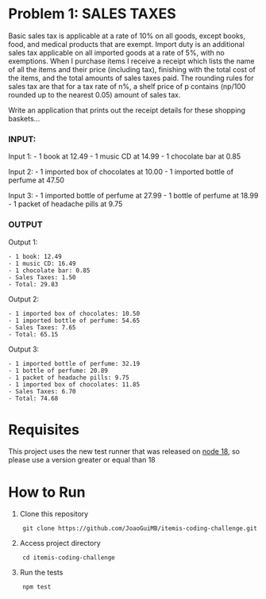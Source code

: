# Problem 1: SALES TAXES

Basic sales tax is applicable at a rate of 10% on all goods, except books, food, and medical
products that are exempt. Import duty is an additional sales tax
applicable on all imported goods at a rate of 5%, with no exemptions. When I purchase items
I receive a receipt which lists the name of all the items and their price (including tax),
finishing with the total cost of the items,
and the total amounts of sales taxes paid. The rounding rules for sales tax are that for a tax
rate of n%, a shelf price of p contains (np/100 rounded up to the nearest 0.05) amount of
sales tax.

Write an application that prints out the receipt details for these shopping baskets...

### INPUT:

Input 1:
    - 1 book at 12.49
    - 1 music CD at 14.99
    - 1 chocolate bar at 0.85

Input 2:
    - 1 imported box of chocolates at 10.00
    - 1 imported bottle of perfume at 47.50

Input 3:
    - 1 imported bottle of perfume at 27.99
    - 1 bottle of perfume at 18.99
    - 1 packet of headache pills at 9.75

### OUTPUT
Output 1:

    - 1 book: 12.49
    - 1 music CD: 16.49
    - 1 chocolate bar: 0.85
    - Sales Taxes: 1.50
    - Total: 29.83
Output 2:

    - 1 imported box of chocolates: 10.50
    - 1 imported bottle of perfume: 54.65
    - Sales Taxes: 7.65
    - Total: 65.15
Output 3:

    - 1 imported bottle of perfume: 32.19
    - 1 bottle of perfume: 20.89
    - 1 packet of headache pills: 9.75
    - 1 imported box of chocolates: 11.85
    - Sales Taxes: 6.70
    - Total: 74.68


# Requisites

This project uses the new test runner that was released on [node 18](https://nodejs.org/de/blog/announcements/v18-release-announce/), so please use a version greater or equal than 18

# How to Run

1. Clone this repository

```
    git clone https://github.com/JoaoGuiMB/itemis-coding-challenge.git
 ```

2. Access project directory
```
    cd itemis-coding-challenge
```

3. Run the tests

```
    npm test
```
